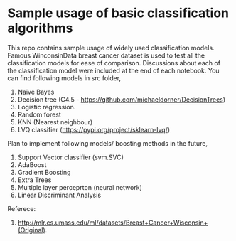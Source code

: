 # Sample usage of basic classification algorithms

This repo contains sample usage of widely used classification models. Famous WinconsinData breast cancer dataset is used to test all the classification models for ease of comparison. Discussions about each of the classification model were included at the end of each notebook. You can find following models in src folder,

1. Naive Bayes
2. Decision tree (C4.5 - https://github.com/michaeldorner/DecisionTrees)
3. Logistic regression.
4. Random forest
5. KNN (Nearest neighbour)
6. LVQ classifier (https://pypi.org/project/sklearn-lvq/)

Plan to implement following models/ boosting methods in the future,

1. Support Vector classifier (svm.SVC)
2. AdaBoost
3. Gradient Boosting
4. Extra Trees
5. Multiple layer perceprton (neural network)
6. Linear Discriminant Analysis

Referece:
1. http://mlr.cs.umass.edu/ml/datasets/Breast+Cancer+Wisconsin+(Original).
